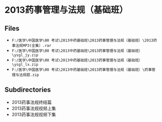 # 2013药事管理与法规（基础班）

## Files

- `F:/医学\中国医学\00 考试\2013中药基础班\2013药事管理与法规（基础班）\2013药事法规MP3(全集）.rar`
- `F:/医学\中国医学\00 考试\2013中药基础班\2013药事管理与法规（基础班）\ysgl_jy.zip`
- `F:/医学\中国医学\00 考试\2013中药基础班\2013药事管理与法规（基础班）\ysgl_lx.zip`
- `F:/医学\中国医学\00 考试\2013中药基础班\2013药事管理与法规（基础班）\药事管理与法规题.zip`

## Subdirectories

- 2013药事法规终结篇
- 2013药事法规视频上集
- 2013药事法规视频下集
